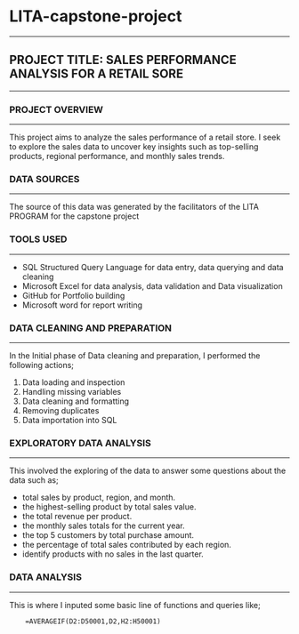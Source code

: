 # LITA-capstone-project
---

## PROJECT TITLE: SALES PERFORMANCE ANALYSIS FOR A RETAIL SORE
---

### PROJECT OVERVIEW
---
This project aims to analyze the sales performance of a retail store. I seek to explore the sales data to uncover key insights such as top-selling products, regional
performance, and monthly sales trends.

### DATA SOURCES
---
The source of this data was generated by the facilitators of the LITA PROGRAM for the capstone project

### TOOLS USED
---
- SQL Structured Query Language for data entry, data querying and data cleaning 
- Microsoft Excel for data analysis, data validation and Data visualization 
- GitHub for Portfolio building
- Microsoft word for report writing 

### 	DATA CLEANING AND PREPARATION
---
In the Initial phase of Data cleaning and preparation, I performed the following actions;
1.  Data loading and inspection
2.  Handling missing variables
3.  Data cleaning and formatting
4. Removing duplicates
5. Data importation into SQL

###  	EXPLORATORY DATA ANALYSIS
---
This involved the exploring of the data to answer some questions about the data such as;
- total sales by product, region, and month.
- the highest-selling product by total sales value.
- the  total revenue per product.
- the monthly sales totals for the current year.
- the top 5 customers by total purchase amount.
- the percentage of total sales contributed by each region.
- identify products with no sales in the last quarter.

###  DATA ANALYSIS
---
This is where I inputed some basic line of functions and queries like;

~~~ MS EXCEL
    =AVERAGEIF(D2:D50001,D2,H2:H50001)
~~~
